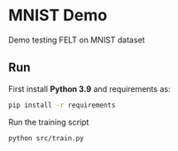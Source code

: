 # MNIST Demo
Demo testing FELT on MNIST dataset


## Run
First install **Python 3.9** and requirements as:
```bash
pip install -r requirements
```

Run the training script
```bash
python src/train.py
```
